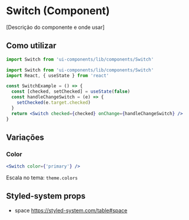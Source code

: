 # Switch (Component)

[Descrição do componente e onde usar]

## Como utilizar

```js
import Switch from 'ui-components/lib/components/Switch'
```

```jsx
import Switch from 'ui-components/lib/components/Switch'
import React, { useState } from 'react'

const SwitchExample = () => {
  const [checked, setChecked] = useState(false)
  const handleChangeSwitch = (e) => {
    setChecked(e.target.checked)
  }
  return <Switch checked={checked} onChange={handleChangeSwitch} />
}
```

## Variações

### Color

```jsx
<Switch color={'primary'} />
```

Escala no tema: `theme.colors`

## Styled-system props

- space https://styled-system.com/table#space
